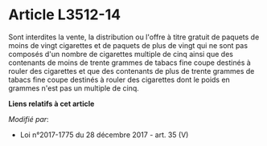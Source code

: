 # Article L3512-14

Sont interdites la vente, la distribution ou l'offre à titre gratuit de paquets de moins de vingt cigarettes et de paquets de
plus de vingt qui ne sont pas composés d'un nombre de cigarettes multiple de cinq ainsi que des contenants de moins de trente
grammes de tabacs fine coupe destinés à rouler des cigarettes et que des contenants de plus de trente grammes de tabacs fine
coupe destinés à rouler des cigarettes dont le poids en grammes n'est pas un multiple de cinq.

**Liens relatifs à cet article**

_Modifié par_:

  - Loi n°2017-1775 du 28 décembre 2017 - art. 35 (V)
